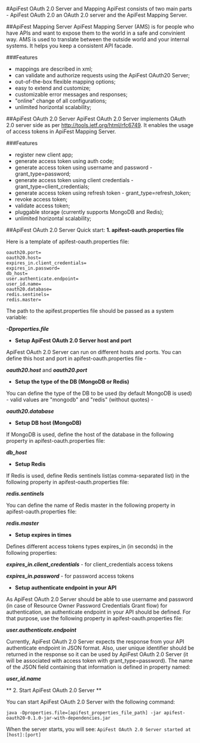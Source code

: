 #ApiFest OAuth 2.0 Server and Mapping
ApiFest consists of two main parts - ApiFest OAuth 2.0 an OAuth 2.0 server and the ApiFest Mapping Server.

##ApiFest Mapping Server
ApiFest Mapping Server (AMS) is for people who have APIs and want to expose them to the world in a safe and convinient way.
AMS is used to translate between the outside world and your internal systems. It helps you keep a consistent API facade.

###Features
- mappings are described in xml;
- can validate and authorize requests using the ApiFest OAuth20 Server;
- out-of-the-box flexible mapping options;
- easy to extend and customize;
- customizable error messages and responses;
- "online" change of all configurations;
- unlimited horizontal scalability;


##ApiFest OAuth 2.0 Server
ApiFest OAuth 2.0 Server implements OAuth 2.0 server side as per http://tools.ietf.org/html/rfc6749.
It enables the usage of access tokens in ApiFest Mapping Server.

###Features
- register new client app;
- generate access token using auth code;
- generate access token using username and password - grant_type=password;
- generate access token using client credentials - grant_type=client_credentials;
- generate access token using refresh token - grant_type=refresh_token;
- revoke access token;
- validate access token;
- pluggable storage (currently supports MongoDB and Redis);
- unlimited horizontal scalability;


##ApiFest OAuth 2.0 Server Quick start:
**1. apifest-oauth.properties file**

Here is a template of apifest-oauth.properties file:
```
oauth20.port=
oauth20.host=
expires_in.client_credentials=
expires_in.password=
db_host=
user.authenticate.endpoint=
user_id.name=
oauth20.database=
redis.sentinels=
redis.master=
```

The path to the apifest.properties file should be passed as a system variable:

***-Dproperties.file***

* **Setup ApiFest OAuth 2.0 Server host and port**

ApiFest OAuth 2.0 Server can run on different hosts and ports.
You can define this host and port in apifest-oauth.properties file -

***oauth20.host*** and ***oauth20.port***

* **Setup the type of the DB (MongoDB or Redis)**

You can define the type of the DB to be used (by default MongoDB is used) - valid values are "mongodb" and "redis" (without quotes) - 

***oauth20.database***

* **Setup DB host (MongoDB)**

If MongoDB is used, define the host of the database in the following property in apifest-oauth.properties file:

***db_host***

* **Setup Redis**

If Redis is used, define Redis sentinels list(as comma-separated list) in the following property in apifest-oauth.properties file:

***redis.sentinels***

You can define the name of Redis master in the following property in apifest-oauth.properties file:

***redis.master***

* **Setup expires in times**

Defines different access tokens types expires_in (in seconds) in the following properties:

***expires_in.client_credentials*** - for client_credentials access tokens

***expires_in.password*** - for password access tokens

* **Setup authenticate endpoint in your API**

As ApiFest OAuth 2.0 Server should be able to use username and password (in case of Resource Owner Password Credentials Grant flow) for authentication, an authenticate endpoint in your 
API should be defined. For that purpose, use the following property in apifest-oauth.properties file:

***user.authenticate.endpoint***

Currently, ApiFest OAuth 2.0 Server expects the response from your API authenticate endpoint in JSON format.
Also, user unique identifier should be returned in the response so it can be used by ApiFest OAuth 2.0 Server (it will be associated with access token with grant_type=password).
The name of the JSON field containing that information is defined in property named:

***user_id.name***

  
** 2. Start ApiFest OAuth 2.0 Server **

You can start ApiFest OAuth 2.0 Server with the following command:

```java -Dproperties.file=[apifest_properties_file_path] -jar apifest-oauth20-0.1.0-jar-with-dependencies.jar```

When the server starts, you will see:
```ApiFest OAuth 2.0 Server started at [host]:[port]```